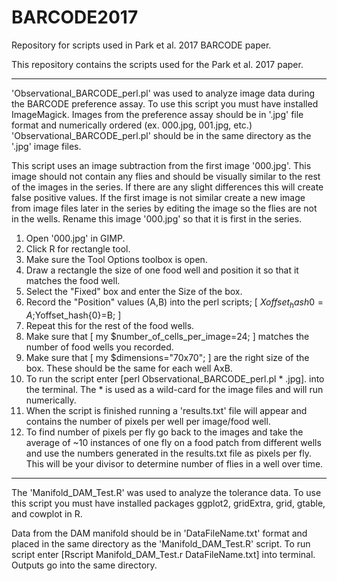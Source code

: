 # BARCODE2017
Repository for scripts used in Park et al. 2017 BARCODE paper.

This repository contains the scripts used for the Park et al. 2017 paper. 

-------------------------------------------------------------------------------
'Observational_BARCODE_perl.pl' was used to analyze image data during the BARCODE preference assay. 
To use this script you must have installed ImageMagick. 
Images from the preference assay should be in '.jpg' file format and numerically ordered (ex. 000.jpg, 001.jpg, etc.) 
'Observational_BARCODE_perl.pl' should be in the same directory as the '.jpg' image files. 

This script uses an image subtraction from the first image '000.jpg'. This image should not contain any flies and should be visually similar to the rest of the images in the series. If there are any slight differences this will create false positive values. If the first image is not similar create a new image from image files later in the series by editing the image so the flies are not in the wells. Rename this image '000.jpg' so that it is first in the series. 

1) Open '000.jpg' in GIMP. 
2) Click R for rectangle tool. 
3) Make sure the Tool Options toolbox is open.
4) Draw a rectangle the size of one food well and position it so that it matches the food well. 
5) Select the "Fixed" box and enter the Size of the box.
6) Record the "Position" values (A,B) into the perl scripts; [ $Xoffset_hash{0}=A;$Yoffset_hash{0}=B; ]
7) Repeat this for the rest of the food wells. 
8) Make sure that [ my $number_of_cells_per_image=24; ] matches the number of food wells you recorded.
9) Make sure that [ my $dimensions="70x70"; ] are the right size of the box. These should be the same for each well AxB.
10) To run the script enter [perl  Observational_BARCODE_perl.pl  * .jpg]. into the terminal. The * is used as a wild-card for the image files and will run numerically. 
11) When the script is finished running a 'results.txt' file will appear and contains the number of pixels per well per image/food well.
12) To find number of pixels per fly go back to the images and take the average of ~10 instances of one fly on a food patch from different wells and use the numbers generated in the results.txt file as pixels per fly. This will be your divisor to determine number of flies in a well over time. 


--------------------------------------------------------------------------------

The 'Manifold_DAM_Test.R' was used to analyze the tolerance data.
To use this script you must have installed packages ggplot2, gridExtra, grid, gtable, and cowplot in R.

Data from the DAM manifold should be in 'DataFileName.txt' format and placed in the same directory as the 'Manifold_DAM_Test.R' script.
To run script enter [Rscript Manifold_DAM_Test.r DataFileName.txt] into terminal. 
Outputs go into the same directory. 

